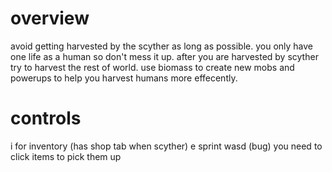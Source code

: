 # overview
avoid getting harvested by the scyther as long as possible.
you only have one life as a human so don't mess it up.
after you are harvested by scyther try to harvest the rest of world. use biomass to create new mobs and powerups to help you harvest humans more effecently.

# controls
i for inventory (has shop tab when scyther)
e sprint
wasd
(bug) you need to click items to pick them up